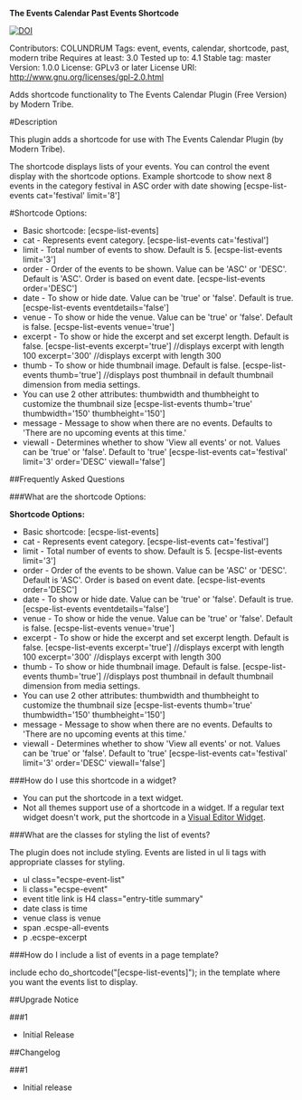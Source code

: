 **The Events Calendar Past Events Shortcode**

[![DOI](https://zenodo.org/badge/19480/colundrum/The-Events-Calendar-Past-Events-Shortcode.svg)](https://zenodo.org/badge/latestdoi/19480/colundrum/The-Events-Calendar-Past-Events-Shortcode)

Contributors:  COLUNDRUM
Tags: event, events, calendar, shortcode, past, modern tribe
Requires at least: 3.0
Tested up to: 4.1
Stable tag: master
Version: 1.0.0
License: GPLv3 or later
License URI: http://www.gnu.org/licenses/gpl-2.0.html

Adds shortcode functionality to The Events Calendar Plugin (Free Version) by Modern Tribe.

#Description

This plugin adds a shortcode for use with The Events Calendar Plugin (by Modern Tribe).

The shortcode displays lists of your events.  You can control the event display with the shortcode options.
Example shortcode to show next 8 events in the category festival in ASC order with date showing [ecspe-list-events cat='festival' limit='8']

#Shortcode Options:

* Basic shortcode: [ecspe-list-events]
* cat - Represents event category. [ecspe-list-events cat='festival']
* limit - Total number of events to show. Default is 5. [ecspe-list-events limit='3']
* order - Order of the events to be shown. Value can be 'ASC' or 'DESC'. Default is 'ASC'. Order is based on event date. [ecspe-list-events order='DESC']
* date - To show or hide date. Value can be 'true' or 'false'. Default is true. [ecspe-list-events eventdetails='false']
* venue - To show or hide the venue. Value can be 'true' or 'false'. Default is false. [ecspe-list-events venue='true']
* excerpt - To show or hide the excerpt and set excerpt length. Default is false. [ecspe-list-events excerpt='true'] //displays excerpt with length 100
 excerpt='300' //displays excerpt with length 300
 * thumb - To show or hide thumbnail image. Default is false. [ecspe-list-events thumb='true'] //displays post thumbnail in default thumbnail dimension from media settings.
 * You can use 2 other attributes: thumbwidth and thumbheight to customize the thumbnail size [ecspe-list-events thumb='true' thumbwidth='150' thumbheight='150']
 * message - Message to show when there are no events. Defaults to 'There are no upcoming events at this time.'
 * viewall - Determines whether to show 'View all events' or not. Values can be 'true' or 'false'. Default to 'true' [ecspe-list-events cat='festival' limit='3' order='DESC' viewall='false']


##Frequently Asked Questions

###What are the shortcode Options:

**Shortcode Options:**

* Basic shortcode: [ecspe-list-events]
* cat - Represents event category. [ecspe-list-events cat='festival']
* limit - Total number of events to show. Default is 5. [ecspe-list-events limit='3']
* order - Order of the events to be shown. Value can be 'ASC' or 'DESC'. Default is 'ASC'. Order is based on event date. [ecspe-list-events order='DESC']
* date - To show or hide date. Value can be 'true' or 'false'. Default is true. [ecspe-list-events eventdetails='false']
* venue - To show or hide the venue. Value can be 'true' or 'false'. Default is false. [ecspe-list-events venue='true']
* excerpt - To show or hide the excerpt and set excerpt length. Default is false. [ecspe-list-events excerpt='true'] //displays excerpt with length 100
 excerpt='300' //displays excerpt with length 300
 * thumb - To show or hide thumbnail image. Default is false. [ecspe-list-events thumb='true'] //displays post thumbnail in default thumbnail dimension from media settings.
 * You can use 2 other attributes: thumbwidth and thumbheight to customize the thumbnail size [ecspe-list-events thumb='true' thumbwidth='150' thumbheight='150']
 * message - Message to show when there are no events. Defaults to 'There are no upcoming events at this time.'
 * viewall - Determines whether to show 'View all events' or not. Values can be 'true' or 'false'. Default to 'true' [ecspe-list-events cat='festival' limit='3' order='DESC' viewall='false']

###How do I use this shortcode in a widget?

* You can put the shortcode in a text widget.
* Not all themes support use of a shortcode in a widget. If a regular text widget doesn't work, put the shortcode in a <a href="https://wordpress.org/plugins/black-studio-tinymce-widget/">Visual Editor Widget</a>.

###What are the classes for styling the list of events?

The plugin does not include styling. Events are listed in ul li tags with appropriate classes for styling.

* ul class="ecspe-event-list"
* li class="ecspe-event"
* event title link is H4 class="entry-title summary"
* date class is time
* venue class is venue
* span .ecspe-all-events
* p .ecspe-excerpt

###How do I include a list of events in a page template?

include echo do_shortcode("[ecspe-list-events]"); in the template where you want the events list to display.

##Upgrade Notice

###1

* Initial Release

##Changelog

###1

* Initial release
